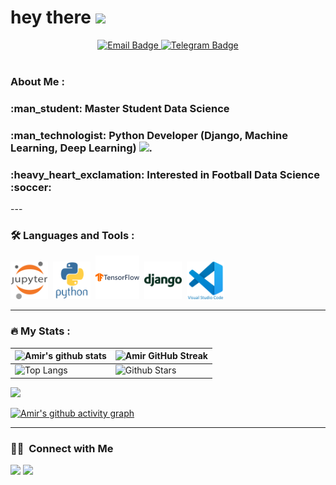<h1>
  hey there
  <img src="https://media.giphy.com/media/hvRJCLFzcasrR4ia7z/giphy.gif" width="30px"/>
</h1>


<!-- 
<div id="header" align="center">
  <h2> My name is Amir. Thanks for taking the time to view my GitHub Profile. </h2>
  <img src="https://media.giphy.com/media/M9gbBd9nbDrOTu1Mqx/giphy.gif" width="100"/>
</div>
 -->

<div id="badges" align="center">
  <a href="mailto:amirmmt1379@gmail.com">
    <img src="https://img.shields.io/badge/Email-yellow?style=for-the-badge&logo=mail&logoColor=white" alt="Email Badge"/>
  </a>
  <a href="https://t.me/iamirj">
    <img src="https://img.shields.io/badge/Telegram-blue?style=for-the-badge&logo=telegram&logoColor=white" alt="Telegram Badge"/>
  </a>
</div>

<div  align="center" >
  <img src="https://komarev.com/ghpvc/?username=AmirJlr&style=flat-square&color=blue" alt=""/>
</div>


<!-- <div align="center">
  <img src="https://media.giphy.com/media/dWesBcTLavkZuG35MI/giphy.gif" width="600" height="300"/>
</div> -->


### About Me :
<h3>:man_student: Master Student Data Science</h3>
<h3>:man_technologist: Python Developer (Django, Machine Learning, Deep Learning) <img src="https://media.giphy.com/media/WUlplcMpOCEmTGBtBW/giphy.gif" width="30">.
</h3>
<h3>:heavy_heart_exclamation: Interested in Football Data Science :soccer: </h3>
---

### :hammer_and_wrench: Languages and Tools :
<div>
  <img src="https://github.com/devicons/devicon/blob/master/icons/jupyter/jupyter-original-wordmark.svg" title="Jupyter" alt="Jupyter" width="60" height="60"/>&nbsp;
  <img src="https://github.com/devicons/devicon/blob/master/icons/python/python-original-wordmark.svg" title="Python" alt="Python " width="60" height="60"/>&nbsp;
  <img src="https://github.com/devicons/devicon/blob/master/icons/tensorflow/tensorflow-original-wordmark.svg" title="TensorFlow" alt="TensorFlow " width="70" height="70"/>&nbsp;
  <img src="https://github.com/devicons/devicon/blob/master/icons/django/django-plain-wordmark.svg"  title="Django" alt="Django" width="60" height="60"/>&nbsp;
  <img src="https://github.com/devicons/devicon/blob/master/icons/vscode/vscode-original-wordmark.svg" title="Vscode" alt="Vscode" width="60" height="60"/>&nbsp;

</div>

---

### :fire: My Stats :

| ![Amir's github stats](https://github-readme-stats.vercel.app/api?username=amirjlr&show_icons=true&theme=tokyonight) | ![Amir GitHub Streak](https://github-readme-streak-stats.herokuapp.com/?user=amirjlr&theme=tokyonight) |
| --- | --- |
| ![Top Langs](https://github-readme-stats.vercel.app/api/top-langs/?username=amirjlr&theme=tokyonight) | ![Github Stars](https://github-readme-stats.vercel.app/api?username=amirjlr&show_icons=true&locale=en&count_private=true&hide_rank=true&custom_title=My%20GitHub%20Stats&disable_animations=true&theme=tokyonight) |

<img src="https://github-profile-trophy.vercel.app/?username=amirjlr&margin-w=10&no-frame=true&row=1&theme=radical"/>


[![Amir's github activity graph](https://github-readme-activity-graph.cyclic.app/graph?username=amirjlr)](https://github.com/ashutosh00710/github-readme-activity-graph)

---

### 🤝🏻 &nbsp;Connect with Me
  
<p align="center">


<a href="mailto:amirmmt1379@gmail.com" target="_blank"><img src="https://img.shields.io/badge/-amirmmt1379@gmail.com-D14836?style=plastic&logo=Gmail&logoColor=white"/></a>
<a href="https://t.me/iamirj/" target="_blank"><img src="https://img.shields.io/badge/-iamirj-2CA5E0?style=plastic&logo=telegram&logoColor=white"/></a>


